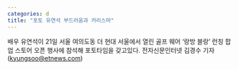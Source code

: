 ```yaml
---
categories: d
title: "포토 유연석 부드러움과 카리스마"
---
```

배우 유연석이 21일 서울 여의도동 더 현대 서울에서 열린 골프 웨어 &lsquo;랑방 블랑&rsquo; 런칭 팝업 스토어 오픈 행사에 참석해 포토타임을 갖고있다. 전자신문인터넷 김경수 기자 (kyungsoo@etnews.com)
